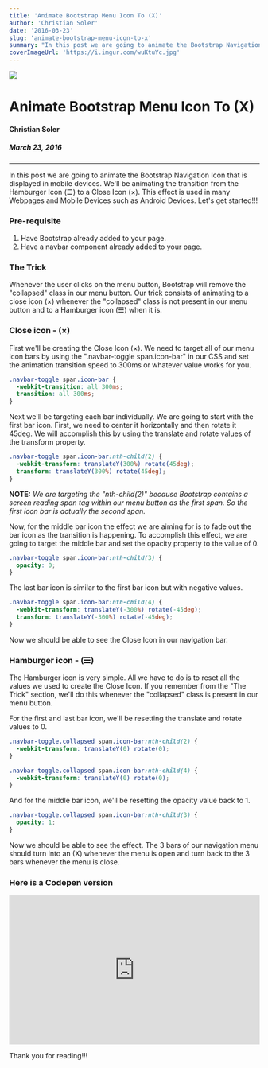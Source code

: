 ```yaml
---
title: 'Animate Bootstrap Menu Icon To (X)'
author: 'Christian Soler'
date: '2016-03-23'
slug: 'animate-bootstrap-menu-icon-to-x'
summary: "In this post we are going to animate the Bootstrap Navigation Icon that is displayed in mobile devices. We'll be animating the transition from the Hamburger Icon (☰) to a Close Icon (×). This effect is used in many Webpages and Mobile Devices such as Android Devices. Let's get started!!"
coverImageUrl: 'https://i.imgur.com/wuKtuYc.jpg'
---
```


![](https://i.imgur.com/wuKtuYc.jpg)

# Animate Bootstrap Menu Icon To (X)

#### Christian Soler
##### *March 23, 2016*

---

In this post we are going to animate the Bootstrap Navigation Icon that is displayed in mobile devices. We'll be animating the transition from the Hamburger Icon (&#9776;) to a Close Icon (&#215;). This effect is used in many Webpages and Mobile Devices such as Android Devices. Let's get started!!!

### Pre-requisite
1. Have Bootstrap already added to your page.
2. Have a navbar component already added to your page. 

### The Trick
Whenever the user clicks on the menu button, Bootstrap will remove the "collapsed" class in our menu button. Our trick consists of animating to a close icon (&#215;) whenever the "collapsed" class is not present in our menu button and to a Hamburger icon (&#9776;) when it is.

### Close icon - (&#215;)
First we'll be creating the Close Icon (&#215;). We need to target all of our menu icon bars by using the ".navbar-toggle span.icon-bar" in our CSS and set the animation transition speed to 300ms or whatever value works for you.
```css
.navbar-toggle span.icon-bar {
  -webkit-transition: all 300ms;
  transition: all 300ms;
}
```
Next we'll be targeting each bar individually. We are going to start with the first bar icon. First, we need to center it horizontally and then rotate it 45deg. We will accomplish this by using the translate and rotate values of the transform property.
```css
.navbar-toggle span.icon-bar:nth-child(2) {
  -webkit-transform: translateY(300%) rotate(45deg);
  transform: translateY(300%) rotate(45deg);
}
```
**NOTE:** *We are targeting the "nth-child(2)" because Bootstrap contains a screen reading span tag within our menu button as the first span. So the first icon bar is actually the second span.*

Now, for the middle bar icon the effect we are aiming for is to fade out the bar icon as the transition is happening. To accomplish this effect, we are going to target the middle bar and set the opacity property to the value of 0.
```css
.navbar-toggle span.icon-bar:nth-child(3) {
  opacity: 0;
}
```
The last bar icon is similar to the first bar icon but with negative values.
```css
.navbar-toggle span.icon-bar:nth-child(4) {
  -webkit-transform: translateY(-300%) rotate(-45deg);
  transform: translateY(-300%) rotate(-45deg);
}
```
Now we should be able to see the Close Icon in our navigation bar.

### Hamburger icon - (&#9776;)
The Hamburger icon is very simple. All we have to do is to reset all the values we used to create the Close Icon. If you remember from the "The Trick" section, we'll do this whenever the "collapsed" class is present in our menu button.

For the first and last bar icon, we'll be resetting the translate and rotate values to 0. 
```css
.navbar-toggle.collapsed span.icon-bar:nth-child(2) {
  -webkit-transform: translateY(0) rotate(0);
}

.navbar-toggle.collapsed span.icon-bar:nth-child(4) {
  -webkit-transform: translateY(0) rotate(0);
}
```
And for the middle bar icon, we'll be resetting the opacity value back to 1.
```css
.navbar-toggle.collapsed span.icon-bar:nth-child(3) {
  opacity: 1;
}
```
Now we should be able to see the effect. The 3 bars of our navigation menu should turn into an (X) whenever the menu is open and turn back to the 3 bars whenever the menu is close.

### Here is a Codepen version
<iframe height="300" style="width: 100%;" scrolling="no" title="Bootstrap Menu Icon to &quot;X&quot;" src="https://codepen.io/chrsolr/embed/OXYpGG?default-tab=result&theme-id=dark" frameborder="no" loading="lazy" allowtransparency="true" allowfullscreen="true">
  See the Pen <a href="https://codepen.io/chrsolr/pen/OXYpGG">
  Bootstrap Menu Icon to &quot;X&quot;</a> by Christian Soler (<a href="https://codepen.io/chrsolr">@chrsolr</a>)
  on <a href="https://codepen.io">CodePen</a>.
</iframe>


Thank you for reading!!!